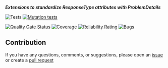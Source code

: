 ***Extensions to standardize ResponseType attributes with ProblemDetails***

![Tests](https://github.com/TechNobre/PowerUtils.AspNetCore.ErrorHandler.ResponseTypes/actions/workflows/tests.yml/badge.svg)
[![Mutation tests](https://img.shields.io/endpoint?style=flat&url=https%3A%2F%2Fbadge-api.stryker-mutator.io%2Fgithub.com%2FTechNobre%2FPowerUtils.AspNetCore.ErrorHandler.ResponseTypes%2Fmain)](https://dashboard.stryker-mutator.io/reports/github.com/TechNobre/PowerUtils.AspNetCore.ErrorHandler.ResponseTypes/main)

[![Quality Gate Status](https://sonarcloud.io/api/project_badges/measure?project=TechNobre_PowerUtils.AspNetCore.ErrorHandler.ResponseTypes&metric=alert_status)](https://sonarcloud.io/summary/new_code?id=TechNobre_PowerUtils.AspNetCore.ErrorHandler.ResponseTypes)
[![Coverage](https://sonarcloud.io/api/project_badges/measure?project=TechNobre_PowerUtils.AspNetCore.ErrorHandler.ResponseTypes&metric=coverage)](https://sonarcloud.io/summary/new_code?id=TechNobre_PowerUtils.AspNetCore.ErrorHandler.ResponseTypes)
[![Reliability Rating](https://sonarcloud.io/api/project_badges/measure?project=TechNobre_PowerUtils.AspNetCore.ErrorHandler.ResponseTypes&metric=reliability_rating)](https://sonarcloud.io/summary/new_code?id=TechNobre_PowerUtils.AspNetCore.ErrorHandler.ResponseTypes)
[![Bugs](https://sonarcloud.io/api/project_badges/measure?project=TechNobre_PowerUtils.AspNetCore.ErrorHandler.ResponseTypes&metric=bugs)](https://sonarcloud.io/summary/new_code?id=TechNobre_PowerUtils.AspNetCore.ErrorHandler.ResponseTypes)



## Contribution

If you have any questions, comments, or suggestions, please open an [issue](https://github.com/TechNobre/PowerUtils.AspNetCore.ErrorHandler.ResponseTypes/issues/new/choose) or create a [pull request](https://github.com/TechNobre/PowerUtils.AspNetCore.ErrorHandler.ResponseTypes/compare)
